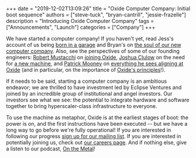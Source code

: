 +++
date = "2019-12-02T13:09:26"
title = "Oxide Computer Company: Initial boot sequence"
authors = ["steve-tuck", "bryan-cantrill", "jessie-frazelle"]
description = "Introducing Oxide Computer Company"
tags = ["Announcements", "Launch"]
categories = ["Company"]
+++

We have started a computer company!  If you haven't yet, read Jess's account
of us being <a href="https://blog.jessfraz.com/post/born-in-a-garage/">born
in a garage</a> and Bryan's on <a
href="http://dtrace.org/blogs/bmc/?p=1086">the soul of our new computer
company</a>.  Also, see the perspectives of some of our founding engineers: <a
href="https://twitter.com/rmustacc">Robert Mustacchi</a> on <a
href="https://fingolfin.org/blog/20191202/oxide.html">joining Oxide</a>,
<a href="https://twitter.com/jmclulow">Joshua Clulow</a> on the need for
<a href="https://sysmgr.org/blog/2019/12/02/a-new-machine/">a new machine</a>, and
<a href="https://twitter.com/pfmooney">Patrick Mooney</a> on 
<a href="https://www.pfmooney.com/post/2019-12-02-the-new-thing/">everything he sees aligning at Oxide</a> (and in particular,
on the importance of <a href="https://oxide.computer/principles">Oxide's principles</a>!).

If it needs to be said, starting a computer company is an ambitious
endeavor; we are thrilled to have investment led by Eclipse Ventures and
joined by an incredible group of institutional and angel investors.  Our
investors see what we see:  the potential to integrate hardware and software
together to bring hyperscaler-class infrastructure to everyone.

To use the machine as metaphor, Oxide is at the earliest stages of boot: the
power is on, and the first instructions have been executed -- but we have a
long way to go before we're fully operational! If you are interested in
following our progress <a
href="https://oxidecomputer.us20.list-manage.com/subscribe?u=e46acf89cdf1f5bddf3136473&id=8a6d823488">sign
up for our mailing list</a>.  If you are interested in potentially joining
us, check out <a href="https://oxide.computer/careers">our careers page</a>.
And if nothing else, give a listen to our podcast, <a
href="https://onthemetal.fm">On the Metal</a>!

